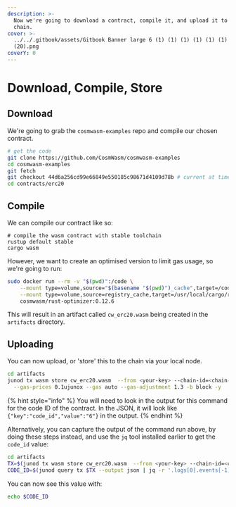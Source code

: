 ```yaml
---
description: >-
  Now we're going to download a contract, compile it, and upload it to the Juno
  chain.
cover: >-
  ../../.gitbook/assets/Gitbook Banner large 6 (1) (1) (1) (1) (1) (1) (1) (1)
  (20).png
coverY: 0
---
```


# Download, Compile, Store

## Download

We're going to grab the `cosmwasm-examples` repo and compile our chosen contract.

```bash
# get the code
git clone https://github.com/CosmWasm/cosmwasm-examples
cd cosmwasm-examples
git fetch
git checkout 44d6a256cd99e66849e550185c98671d4109d78b # current at time of writing, should be cw 1.0.0-beta
cd contracts/erc20
```

## Compile

We can compile our contract like so:

```
# compile the wasm contract with stable toolchain
rustup default stable
cargo wasm
```

However, we want to create an optimised version to limit gas usage, so we're going to run:

```bash
sudo docker run --rm -v "$(pwd)":/code \
    --mount type=volume,source="$(basename "$(pwd)")_cache",target=/code/target \
    --mount type=volume,source=registry_cache,target=/usr/local/cargo/registry \
    cosmwasm/rust-optimizer:0.12.6
```

This will result in an artifact called `cw_erc20.wasm` being created in the `artifacts` directory.

## Uploading

You can now upload, or 'store' this to the chain via your local node.

```bash
cd artifacts
junod tx wasm store cw_erc20.wasm  --from <your-key> --chain-id=<chain-id> \
  --gas-prices 0.1ujunox --gas auto --gas-adjustment 1.3 -b block -y
```

{% hint style="info" %}
You will need to look in the output for this command for the code ID of the contract. In the JSON, it will look like `{"key":"code_id","value":"6"}` in the output.
{% endhint %}

Alternatively, you can capture the output of the command run above, by doing these steps instead, and use the `jq` tool installed earlier to get the `code_id` value:

```bash
cd artifacts
TX=$(junod tx wasm store cw_erc20.wasm  --from <your-key> --chain-id=<chain-id> --gas-prices 0.1ujunox --gas auto --gas-adjustment 1.3 -b block --output json -y | jq -r '.txhash')
CODE_ID=$(junod query tx $TX --output json | jq -r '.logs[0].events[-1].attributes[0].value')
```

You can now see this value with:

```bash
echo $CODE_ID
```
